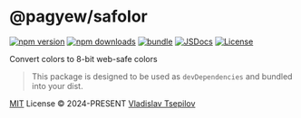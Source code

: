 # @pagyew/safolor

[![npm version][npm-version-src]][npm-version-href]
[![npm downloads][npm-downloads-src]][npm-downloads-href]
[![bundle][bundle-src]][bundle-href]
[![JSDocs][jsdocs-src]][jsdocs-href]
[![License][license-src]][license-href]

Convert colors to 8-bit web-safe colors

> This package is designed to be used as `devDependencies` and bundled into your dist.

[MIT](./LICENSE) License © 2024-PRESENT [Vladislav Tsepilov](https://github.com/pagyew)

<!-- Badges -->

[npm-version-src]: https://img.shields.io/npm/v/@pagyew/safolor?style=flat&colorA=000033&colorB=6699cc
[npm-version-href]: https://npmjs.com/package/@pagyew/safolor
[npm-downloads-src]: https://img.shields.io/npm/dm/@pagyew/safolor?style=flat&colorA=003300&colorB=99cc66
[npm-downloads-href]: https://npmjs.com/package/@pagyew/safolor
[bundle-src]: https://img.shields.io/bundlephobia/minzip/@pagyew/safolor?style=flat&colorA=330000&colorB=cc6699&label=minzip
[bundle-href]: https://bundlephobia.com/result?p=@pagyew/safolor
[jsdocs-src]: https://img.shields.io/badge/jsdocs-reference-080f12?style=flat&colorA=003333&colorB=669999
[jsdocs-href]: https://www.jsdocs.io/package/@pagyew/safolor
[license-src]: https://img.shields.io/github/license/pagyew/safolor.svg?style=flat&colorA=333300&colorB=999966
[license-href]: https://github.com/pagyew/safolor/blob/main/LICENSE
